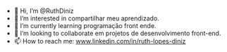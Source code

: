 - 👋 Hi, I’m @RuthDiniz
- 👀 I’m interested in  compartilhar meu aprendizado.
- 🌱 I’m currently learning  programação front ende.
- 💞️ I’m looking to collaborate  em projetos de desenvolvimento front-end.
- 📫 How to reach me: www.linkedin.com/in/ruth-lopes-diniz

<!---
RuthDiniz/RuthDiniz is a ✨ special ✨ repository because its `README.md` (this file) appears on your GitHub profile.
You can click the Preview link to take a look at your changes.
--->
